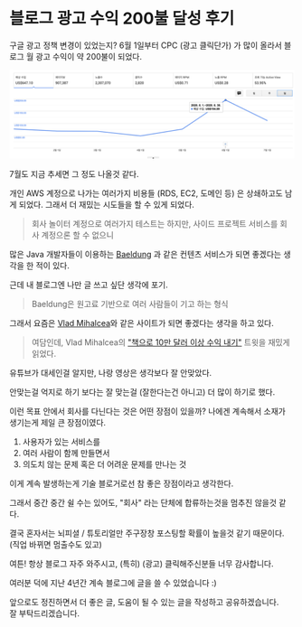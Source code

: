 # 블로그 광고 수익 200불 달성 후기

구글 광고 정책 변경이 있었는지? 6월 1일부터 CPC (광고 클릭단가) 가 많이 올라서 블로그 월 광고 수익이 약 200불이 되었다.

![1](./images/1.png)

7월도 지금 추세면 그 정도 나올것 같다.  
  
개인 AWS 계정으로 나가는 여러가지 비용들 (RDS, EC2, 도메인 등) 은 상쇄하고도 남게 되었다.
그래서 더 재밌는 시도들을 할 수 있게 되었다.  

> 회사 놀이터 계정으로 여러가지 테스트는 하지만, 사이드 프로젝트 서비스를 회사 계정으론 할 수 없으니

많은 Java 개발자들이 이용하는 [Baeldung](https://www.baeldung.com/) 과 같은 컨텐츠 서비스가 되면 좋겠다는 생각을 한 적이 있다.  
  
근데 내 블로그엔 나만 글 쓰고 싶단 생각에 포기.  

> Baeldung은 원고료 기반으로 여러 사람들이 기고 하는 형식

그래서 요즘은 [Vlad Mihalcea](https://vladmihalcea.com/)와 같은 사이트가 되면 좋겠다는 생각을 하고 있다.  

> 여담인데, Vlad Mihalcea의 ["책으로 10만 달러 이상 수익 내기"](https://twitter.com/vlad_mihalcea/status/1282199525562753025) 트윗을 재밌게 읽었다.

유튜브가 대세인걸 알지만, 나랑 영상은 생각보다 잘 안맞았다.  
  
안맞는걸 억지로 하기 보다는 잘 맞는걸 (잘한다는건 아니고) 더 많이 하기로 했다.  
  
이런 목표 안에서 회사를 다닌다는 것은 어떤 장점이 있을까?
나에겐 계속해서 소재가 생기는게 제일 큰 장점이였다.

1) 사용자가 있는 서비스를 
2) 여러 사람이 함께 만들면서 
3) 의도치 않는 문제 혹은 더 어려운 문제를 만나는 것 

이게 계속 발생하는게 기술 블로거로선 참 좋은 장점이라고 생각한다.  
  
그래서 중간 중간 쉴 수는 있어도, "회사" 라는 단체에 합류하는것을 멈추진 않을것 같다.  
  
결국 혼자서는 뇌피셜 / 튜토리얼만 주구장창 포스팅할 확률이 높을것 같기 때문이다.
(직업 바뀌면 멈출수도 있고)  
  
여튼!
항상 블로그 자주 와주시고, (특히) (광고) 클릭해주신분들 너무 감사합니다.  
  
여러분 덕에 지난 4년간 계속 블로그에 글을 쓸 수 있었습니다 :)
  
앞으로도 정진하면서 더 좋은 글, 도움이 될 수 있는 글을 작성하고 공유하겠습니다.  
잘 부탁드리겠습니다.